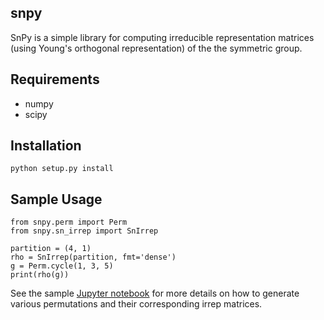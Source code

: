 ## snpy
SnPy is a simple library for computing irreducible representation matrices (using Young's orthogonal representation) of the the symmetric group.

## Requirements
- numpy
- scipy

## Installation
```
python setup.py install
```

## Sample Usage
```
from snpy.perm import Perm
from snpy.sn_irrep import SnIrrep

partition = (4, 1)
rho = SnIrrep(partition, fmt='dense')
g = Perm.cycle(1, 3, 5)
print(rho(g))
```
See the sample [Jupyter notebook](https://github.com/horacepan/snpy/blob/master/example.ipynb) for more details on how to generate various permutations and their corresponding irrep matrices.
